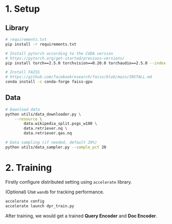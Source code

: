 # **1. Setup**

## Library

```bash
# requirements.txt
pip install -r requirements.txt

# Install pytorch according to the CUDA version
# https://pytorch.org/get-started/previous-versions/
pip install torch==2.5.0 torchvision==0.20.0 torchaudio==2.5.0 --index-url https://download.pytorch.org/whl/cu124

# Install FAISS
# https://github.com/facebookresearch/faiss/blob/main/INSTALL.md
conda install -c conda-forge faiss-gpu
```

## Data

```bash
# Download data
python utils/data_downloader.py \
    --resource \
        data.wikipedia_split.psgs_w100 \
        data.retriever.nq \
        data.retriever.qas.nq

# Data sampling (if needed, default 20%)
python utils/data_sampler.py --sample_pct 20
```

# **2. Training**

Firstly configure distributed setting using `accelerate` library. 

(Optional) Use `wandb` for tracking performance.

```bash
accelerate config
accelerate launch dpr_train.py
```

After training, we would get a trained **Query Encoder** and **Doc Encoder**.